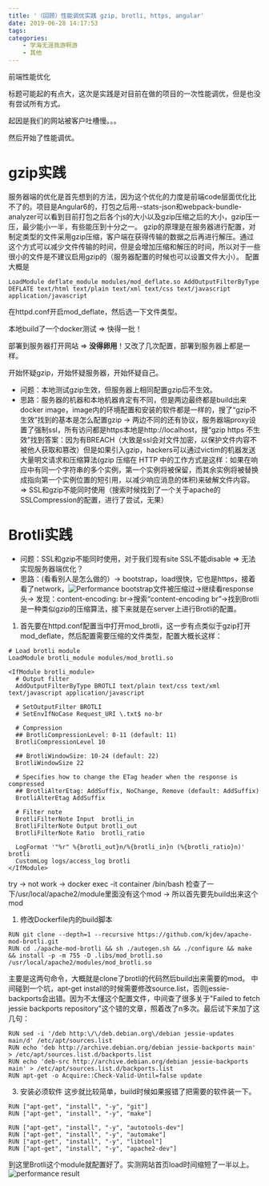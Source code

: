 ```yaml
---
title: '（回顾）性能调优实践 gzip, brotli, https, angular'
date: 2019-06-28 14:17:53
tags:
categories:
    - 学海无涯我游啊游
    - 其他
---
```


前端性能优化

标题可能起的有点大，这次是实践是对目前在做的项目的一次性能调优，但是也没有尝试所有方式。

起因是我们的网站被客户吐槽慢。。。

然后开始了性能调优。

# gzip实践
服务器端的优化是首先想到的方法，因为这个优化的力度是前端code层面优化比不了的。项目是Angular6的，打包之后用--stats-json和webpack-bundle-analyzer可以看到目前打包之后各个js的大小以及gzip压缩之后的大小，gzip压一压，最少能小一半，有些能压到十分之一。
gzip的原理是在服务器进行配置，对制定类型的文件采用gzip压缩，客户端在获得传输的数据之后再进行解压。通过这个方式可以减少文件传输的时间，但是会增加压缩和解压的时间，所以对于一些很小的文件是不建议启用gzip的（服务器配置的时候也可以设置文件大小）。
配置大概是

``
LoadModule deflate_module modules/mod_deflate.so
AddOutputFilterByType DEFLATE text/html text/plain text/xml text/css text/javascript application/javascript
``

在httpd.conf开启mod_deflate，然后选一下文件类型。

本地build了一个docker测试 => 快得一批！

部署到服务器打开网站 => **没得卵用**！又改了几次配置，部署到服务器上都是一样。

开始怀疑gzip，开始怀疑服务器，开始怀疑自己。

 - 问题：本地测试gzip生效，但服务器上相同配置gzip后不生效。
 - 思路：服务器的机器和本地机器肯定有不同，但是两边最终都是build出来docker image，image内的环境配置和安装的软件都是一样的，搜了“gzip不生效”找到的基本是怎么配置gzip -> 两边不同的还有协议，服务器端proxy设置了强制ssl，所有访问都是https本地是http://localhost，搜“gzip https 不生效”找到答案：因为有BREACH（大致是ssl会对文件加密，以保护文件内容不被他人获取和篡改）但是如果引入gzip，hackers可以通过victim的机器发送大量明文请求和压缩算法(gzip 压缩在 HTTP 中的工作方式是这样：如果在响应中有同一个字符串的多个实例，第一个实例将被保留，而其余实例将被替换成指向第一个实例位置的短引用，以减少响应消息的体积)来破解文件内容。=> SSL和gzip不能同时使用（搜索时候找到了一个关于apache的SSLCompression的配置，进行了尝试，无果）

# Brotli实践
 - 问题：SSL和gzip不能同时使用，对于我们现有site SSL不能disable => 无法实现服务器端优化？
 - 思路：(看看别人是怎么做的）-> bootstrap，load很快，它也是https，接着看了network，![Performance bootstrap](https://hexo-photos.oss-cn-shanghai.aliyuncs.com/performance-bootstrap-brotli.png?Expires=1563183577&OSSAccessKeyId=TMP.hVC5Sr5RYQU2KYEvHgB5CwmJzF2Lo8ZpYKmoA9wTfpnJo2iNaMzsEWyfTNRaYxMA7bSRENR1mYdjEhBo6YVrRSyfkLheN9acLDBcqFnbGxFZGVBJTyY3nZfRZWy2Fw.tmp&Signature=L8XbNXEuEhgT1CjZ8B0XsSWqqSE%3D)文件被压缩过->继续看response头-> 发现：content-encoding: br->搜索“content-encoding br”->找到Brotli是一种类似gzip的压缩算法，接下来就是在server上进行Brotli的配置。

1. 首先要在httpd.conf配置当中打开mod_brotli，这一步有点类似于gzip打开mod_deflate，然后配置需要压缩的文件类型，配置大概长这样：
```
# Load brotli module
LoadModule brotli_module modules/mod_brotli.so

<IfModule brotli_module>
  # Output filter
  AddOutputFilterByType BROTLI text/plain text/css text/xml text/javascript application/javascript

  # SetOutputFilter BROTLI
  # SetEnvIfNoCase Request_URI \.txt$ no-br

  # Compression
  ## BrotliCompressionLevel: 0-11 (default: 11)
  BrotliCompressionLevel 10

  ## BrotliWindowSize: 10-24 (default: 22)
  BrotliWindowSize 22

  # Specifies how to change the ETag header when the response is compressed
  ## BrotliAlterEtag: AddSuffix, NoChange, Remove (default: AddSuffix)
  BrotliAlterEtag AddSuffix

  # Filter note
  BrotliFilterNote Input  brotli_in
  BrotliFilterNote Output brotli_out
  BrotliFilterNote Ratio  brotli_ratio

  LogFormat '"%r" %{brotli_out}n/%{brotli_in}n (%{brotli_ratio}n)' brotli
  CustomLog logs/access_log brotli
</IfModule>
```
try -> not work -> docker exec -it container /bin/bash 检查了一下/usr/local/apache2/module里面没有这个mod -> 所以首先要先build出来这个mod

1. 修改Dockerfile内的build脚本
```
RUN git clone --depth=1 --recursive https://github.com/kjdev/apache-mod-brotli.git
RUN cd ./apache-mod-brotli && sh ./autogen.sh && ./configure && make && install -p -m 755 -D .libs/mod_brotli.so /usr/local/apache2/modules/mod_brotli.so
```
主要是这两句命令，大概就是clone了brotli的代码然后build出来需要的mod。
中间碰到一个坑，apt-get install的时候需要修改source.list，否则jessie-backports会出错。因为不太懂这个配置文件，中间查了很多关于"Failed to fetch jessie backports repository"这个错的文章，照着改了n多次。最后试下来加了这几句：
```
RUN sed -i '/deb http:\/\/deb.debian.org\/debian jessie-updates main/d' /etc/apt/sources.list
RUN echo 'deb http://archive.debian.org/debian jessie-backports main' > /etc/apt/sources.list.d/backports.list
RUN echo 'deb-src http://archive.debian.org/debian jessie-backports main' > /etc/apt/sources.list.d/backports.list
RUN apt-get -o Acquire::Check-Valid-Until=false update
```
3. 安装必须软件
这步就比较简单，build时候如果报错了把需要的软件装一下。
```
RUN ["apt-get", "install", "-y", "git"]
RUN ["apt-get", "install", "-y", "make"]

RUN ["apt-get", "install", "-y", "autotools-dev"]
RUN ["apt-get", "install", "-y", "automake"]
RUN ["apt-get", "install", "-y", "libtool"]
RUN ["apt-get", "install", "-y", "apache2-dev"]
```
到这里Brotli这个module就配置好了。实测网站首页load时间缩短了一半以上。
![performance result](https://hexo-photos.oss-cn-shanghai.aliyuncs.com/performance-mine.png?Expires=1563186493&OSSAccessKeyId=TMP.hVC5Sr5RYQU2KYEvHgB5CwmJzF2Lo8ZpYKmoA9wTfpnJo2iNaMzsEWyfTNRaYxMA7bSRENR1mYdjEhBo6YVrRSyfkLheN9acLDBcqFnbGxFZGVBJTyY3nZfRZWy2Fw.tmp&Signature=ekTokdD6FZRBjqG%2BjBz%2BARWjLiw%3D
)
